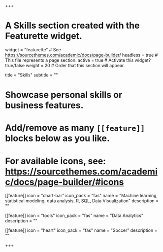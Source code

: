 +++
# A Skills section created with the Featurette widget.
widget = "featurette"  # See https://sourcethemes.com/academic/docs/page-builder/
headless = true  # This file represents a page section.
active = true  # Activate this widget? true/false
weight = 20  # Order that this section will appear.

title = "Skills"
subtitle = ""

# Showcase personal skills or business features.
# 
# Add/remove as many `[[feature]]` blocks below as you like.
# 
# For available icons, see: https://sourcethemes.com/academic/docs/page-builder/#icons

[[feature]]
  icon = "chart-bar"
  icon_pack = "fas"
  name = "Machine learning, statistical modeling, data analysis, R, SQL, Data Visualization"
  description = ""
  
[[feature]]
  icon = "tools"
  icon_pack = "fas"
  name = "Data Analytics"
  description = ""  
  
[[feature]]
  icon = "heart"
  icon_pack = "fas"
  name = "Soccer"
  description = ""

+++
